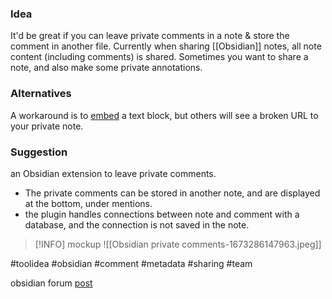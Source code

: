### Idea
It'd be great if you can leave private comments in a note & store the comment in another file.
Currently when sharing [[Obsidian]] notes, all note content (including comments) is shared. Sometimes you want to share a note, and also make some private annotations.

### Alternatives
A workaround is to [embed](https://help.obsidian.md/How+to/Embed+files) a text block, but others will see a broken URL to your private note.

### Suggestion
an Obsidian extension to leave private comments.
- The private comments can be stored in another note, and are displayed at the bottom, under mentions.
- the plugin handles connections between note and comment with a database, and the connection is not saved in the note.

> [!INFO] mockup
> ![[Obsidian private comments-1673286147963.jpeg]]

#toolidea #obsidian #comment #metadata #sharing #team

obsidian forum [post](https://forum.obsidian.md/t/private-comments-on-note/51874)